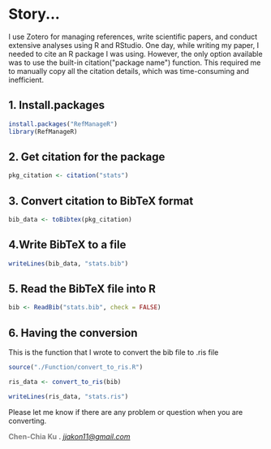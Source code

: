 # Story...
I use Zotero for managing references, write scientific papers, and conduct extensive analyses using R and RStudio. One day, while writing my paper, I needed to cite an R package I was using. However, the only option available was to use the built-in citation("package name") function. This required me to manually copy all the citation details, which was time-consuming and inefficient.

## 1. Install.packages
```r
install.packages("RefManageR")  
library(RefManageR)
```

## 2. Get citation for the package
```r
pkg_citation <- citation("stats")
```

## 3. Convert citation to BibTeX format
```r
bib_data <- toBibtex(pkg_citation)
```
## 4.Write BibTeX to a file
```r
writeLines(bib_data, "stats.bib")
```
## 5. Read the BibTeX file into R
```r
bib <- ReadBib("stats.bib", check = FALSE)
```

## 6. Having the conversion
This is the function that I wrote to convert the bib file to .ris file
```r
source("./Function/convert_to_ris.R")

ris_data <- convert_to_ris(bib)

writeLines(ris_data, "stats.ris")
```

Please let me know if there are any problem or question when you are converting.

<span style="color:#808080"> **Chen-Chia Ku** </span>.
*jjakon11@gmail.com*

